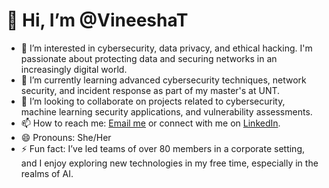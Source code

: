 # 👋 Hi, I’m @VineeshaT

- 👀 I’m interested in cybersecurity, data privacy, and ethical hacking. I'm passionate about protecting data and securing networks in an increasingly digital world.
- 🌱 I’m currently learning advanced cybersecurity techniques, network security, and incident response as part of my master's at UNT.
- 💞️ I’m looking to collaborate on projects related to cybersecurity, machine learning security applications, and vulnerability assessments.
- 📫 How to reach me: [Email me](mailto:talari.vineesha@gmail.com) or connect with me on [LinkedIn](www.linkedin.com/in/vineesha-talari-3303303309vt).
- 😄 Pronouns: She/Her
- ⚡ Fun fact: I’ve led teams of over 80 members in a corporate setting, and I enjoy exploring new technologies in my free time, especially in the realms of AI.

<!---
VineeshaT/VineeshaT is a ✨ special ✨ repository because its `README.md` (this file) appears on your GitHub profile.
You can click the Preview link to take a look at your changes.
--->


